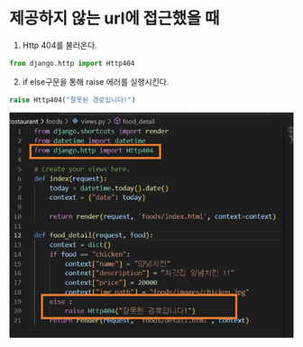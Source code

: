 # 제공하지 않는 url에 접근했을 때
1. Http 404를 불러온다.
```python
from django.http import Http404
```

2. if else구문을 통해 raise 에러를 실행시킨다.
```python
raise Http404("잘못된 경로입니다!")
```
![1](./error_pages.assets/%ED%99%94%EB%A9%B4%20%EC%BA%A1%EC%B2%98%202022-09-24%20200636.jpg)